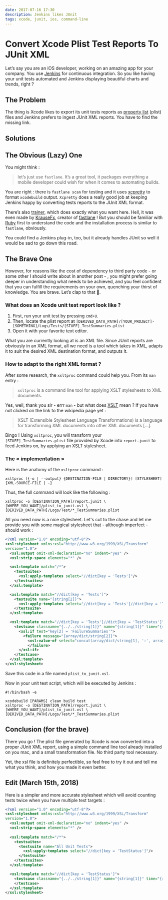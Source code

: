 ```yaml
---
date: 2017-07-16 17:30
description: Jenkins likes JUnit
tags: xcode, junit, ios, command-line
---
```

# Convert Xcode Plist Test Reports To JUnit XML

Let’s say you are an iOS developer, working on an amazing app for your company. You use [Jenkins](https://jenkins.io/) for continuous integration. So you like having your unit tests automated and Jenkins displaying beautiful charts and trends, right ?

## The Problem

The thing is Xcode likes to export its unit tests reports as [property list](https://en.wikipedia.org/wiki/Property_list) (plist) files and Jenkins prefers to ingest JUnit XML reports. You have to find the missing link.

## Solutions

## The Obvious (Lazy) One

You might think :

> let’s just use `fastlane`. It’s a great tool, it packages everything a mobile developer could wish for when it comes to automating builds.  

You are right : there is `fastlane scan` for testing and it uses [xcpretty](https://github.com/supermarin/xcpretty) to format `xcodebuild` output. `Xcpretty` does a really good job at keeping Jenkins happy by converting tests reports to the JUnit XML format. 

There’s also [trainer](https://github.com/KrauseFx/trainer), which does exactly what you want here. Hell, it was even made by [KrauseFx](https://github.com/KrauseFx), creator of [fastlane](https://fastlane.tools/) ! But you should be familiar with [Ruby](https://www.ruby-lang.org/en/) first to understand the code and the installation process is similar to `fastlane`, obviously.

You could find a Jenkins plug-in, too, but it already handles JUnit so well it would be sad to go down this road.

## The Brave One

However, for reasons like the cost of dependency to third party code - or some other I should write about in another post - , you might prefer going deeper in understanding what needs to be achieved, and you feel confident that you can fulfill the requirements on your own, quenching your thirst of knowledge. You are brave. Let’s clap to that 👏.

### What does an Xcode unit test report look like ?

1. First, run your unit test by pressing `cmd+U`. 
2. Then, locate the plist report at  `[DERIVED_DATA_PATH]/[YOUR_PROJECT]-[SOMETHING]/Logs/Tests/[STUFF]_TestSummaries.plist`
3. Open it with your favorite text editor.

What you are currently looking at is an XML file. Since JUnit reports are obviously in an XML format, all we need is a tool which takes in XML, adapts it to suit the desired XML destination format, and outputs it.

### How to adapt to the right XML format ?

After some research,  the `xsltproc` command could help you. From its `man` entry :

> `xsltproc` is a command line tool for applying XSLT stylesheets to XML documents.  

Yes, well, thank you sir - errr `man` - but what does [XSLT](https://en.wikipedia.org/wiki/XSLT) mean ?
If you have not clicked on the link to the wikipedia page yet :

> XSLT (Extensible Stylesheet Language Transformations) is a language for transforming XML documents into other XML documents […].  

Bingo ! Using `xsltproc`, you will transform your `[STUFF]_TestSummaries.plist` file provided by Xcode into `report.junit` to feed Jenkins on, by applying an XSLT stylesheet.

### The « implementation »

Here is the anatomy of the `xsltproc` command :

```shell
xsltproc [{-o | --output} {DESTINATION-FILE | DIRECTORY}] [STYLESHEET] {XML-SOURCE-FILE | -}
```

Thus, the full command will look like the following :

```shell
xsltproc -o [DESTINATION_PATH]/report.junit \
[WHERE_YOU_WANT]/plist_to_junit.xsl \
[DERIVED_DATA_PATH]/Logs/Test/*_TestSummaries.plist
```

All you need now is a nice stylesheet.
Let's cut to the chase and let me provide you with some magical stylesheet that - although imperfect - should work :

```XML
<?xml version="1.0" encoding="utf-8"?>
<xsl:stylesheet xmlns:xsl="http://www.w3.org/1999/XSL/Transform"
version="1.0">
  <xsl:output omit-xml-declaration="no" indent="yes" />
  <xsl:strip-space elements="*" />

  <xsl:template match="/*">
    <testsuites>
      <xsl:apply-templates select="//dict[key = 'Tests']"/>
    </testsuites>
  </xsl:template>  

  <xsl:template match="//dict[key = 'Tests']">
    <testsuite name="{string[2]}">
      <xsl:apply-templates select="//dict[key = 'Tests']//dict[key = 'TestStatus']"/>
    </testsuite>
  </xsl:template>

  <xsl:template match="//dict[key = 'Tests']//dict[key = 'TestStatus']">
    <testcase classname="{../../string[1]}" name="{string[1]}" time="{real[1]}">
      <xsl:if test="key[2] = 'FailureSummaries'">    
        <failure message="{array/dict/string[2]}">
          <xsl:value-of select="concat(array/dict/string[1], ':', array/dict/integer[1])"/>
          </failure>
      </xsl:if>
    </testcase>
  </xsl:template>
</xsl:stylesheet>
```
Save this code in a file named `plist_to_junit.xsl`.

Now in your unit test script, which will be executed by Jenkins :

```shell
#!/bin/bash -e

xcodebuild [PARAMS] clean build test
xsltproc -o [DESTINATION_PATH]/report.junit \
[WHERE_YOU_WANT]/plist_to_junit.xsl \
[DERIVED_DATA_PATH]/Logs/Test/*_TestSummaries.plist
```

## Conclusion (for the brave)

There you go !  The plist file generated by Xcode is now converted into a proper JUnit XML report, using a simple command line tool already installed on you mac,  and a small transformation file. No third party tool necessary.

Yet, the xsl file is definitely perfectible, so feel free to try it out and tell me what you think, and how you made it even better.

## Edit (March 15th, 2018)

Here is a simpler and more accurate stylesheet which will avoid counting tests twice when you have multiple test targets :

```XML
<?xml version="1.0" encoding="utf-8"?>
<xsl:stylesheet xmlns:xsl="http://www.w3.org/1999/XSL/Transform"
version="1.0">
  <xsl:output omit-xml-declaration="no" indent="yes" />
  <xsl:strip-space elements="*" />
  
  <xsl:template match="/*">
    <testsuites>
      <testsuite name="All Unit Tests">
        <xsl:apply-templates select="//dict[key = 'TestStatus']"/>
      </testsuite>
    </testsuites>
  </xsl:template>

  <xsl:template match="//dict[key = 'TestStatus']">
    <testcase classname="{../../string[1]}" name="{string[1]}" time="{real[1]}">
    </testcase>
  </xsl:template>  
</xsl:stylesheet>
```
